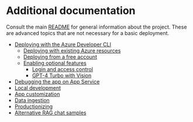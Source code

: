 # Additional documentation

Consult the main [README](/README.md) for general information about the project.
These are advanced topics that are not necessary for a basic deployment.

* [Deploying with the Azure Developer CLI](azd.md)
    * [Deploying with existing Azure resources](deploy_existing.md)
    * [Deploying from a free account](deploy_lowcost.md)
    * [Enabling optional features](deploy_features.md)
        * [Login and access control](login_and_acl.md)
        * [GPT-4 Turbo with Vision](gpt4v.md)
* [Debugging the app on App Service](appservice.md)
* [Local development](localdev.md)
* [App customization](customization.md)
* [Data ingestion](data_ingestion.md)
* [Productionizing](productionizing.md)
* [Alternative RAG chat samples](other_samples.md)
